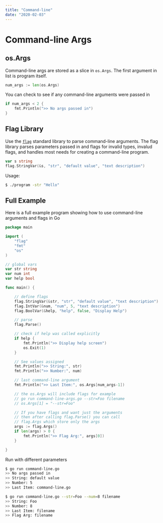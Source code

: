 ```yaml
---
title: "Command-line"
date: "2020-02-03"
---
```


# Command-line Args

## os.Args

Command-line args are stored as a slice in `os.Args`. The first argument in list is program itself.

```go
num_args := len(os.Args)
```

You can check to see if any command-line arguments were passed in

```go
if num_args < 2 {
    fmt.Println(">> No args passed in")
}
```

## Flag Library

Use the [`flag`](https://golang.org/pkg/flag/) standard library to parse command-line arguments. The flag library parses parameters passed in and flags for invalid types, invalud flags, and handles most needs for creating a command-line program.

```go
var s string
flag.StringVar(&s, "str", "default value", "text description")
```

Usage:

```bash
$ ./program -str "Hello"
```

## Full Example

Here is a full example program showing how to use command-line arguments and flags in Go

```go
package main

import (
    "flag"
    "fmt"
    "os"
)

// global vars
var str string
var num int
var help bool

func main() {

    // define flags
    flag.StringVar(&str, "str", "default value", "text description")
    flag.IntVar(&num, "num", 5, "text description")
    flag.BoolVar(&help, "help", false, "Display Help")

    // parse
    flag.Parse()

    // check if help was called explicitly
    if help {
        fmt.Println(">> Display help screen")
        os.Exit(1)
    }

    // See values assigned
    fmt.Println(">> String:", str)
    fmt.Println(">> Number:", num)

    // last command-line argument
    fmt.Println(">> Last Item:", os.Args[num_args-1])

    // the os.Args will include flags for example
    // go run command-line-args.go --str=Foo filename
    // os.Args[1] = "--str=Foo"

    // If you have flags and want just the arguments
    // then after calling flag.Parse() you can call
    // flag.Args which store only the args
    args := flag.Args()
    if len(args) > 0 {
        fmt.Println(">> Flag Arg:", args[0])
    }

}
```

Run with different parameters

```bash
$ go run command-line.go
>> No args passed in
>> String: default value
>> Number: 5
>> Last Item: command-line.go

$ go run command-line.go --str=Foo --num=8 filename
>> String: Foo
>> Number: 8
>> Last Item: filename
>> Flag Arg: filename
```
